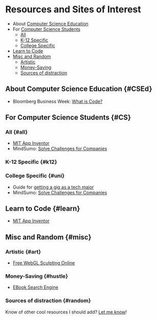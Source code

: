 # Resources and Sites of Interest
- About [Computer Science Education](#CSEd)
- For [Computer Science Students](#CS)
	- [All](#all)
	- [K-12 Specific](#k12)
	- [College Specific](#uni)
- [Learn to Code](#learn)
- [Misc and Random](#misc)
	- [Artistic](#art)
	- [Money-Saving](#hustle)
	- [Sources of distraction](#random)

## About Computer Science Education {#CSEd}
- Bloomberg Business Week: [What is Code?](https://www.bloomberg.com/graphics/2015-paul-ford-what-is-code/)

## For Computer Science Students {#CS}

### All {#all}
- [MIT App Inventor](http://appinventor.mit.edu/explore/)
- MindSumo: [Solve Challenges for Companies](https://www.mindsumo.com/challenges/)

### K-12 Specific {#k12}

### College Specific {#uni}
- Guide for [getting a gig as a tech major](https://github.com/cassidoo/getting-a-gig)
- MindSumo: [Solve Challenges for Companies](https://www.mindsumo.com/challenges/)

## Learn to Code {#learn}
- [MIT App Inventor](http://appinventor.mit.edu/explore/)

## Misc and Random {#misc}

### Artistic {#art}
- [Free WebGL Sculpting Online](http://stephaneginier.com/sculptgl/)

### Money-Saving {#hustle}
- [EBook Search Engine](https://cse.google.com/cse/home?cx=000661023013169144559:a1-kkiboeco)

### Sources of distraction {#random}

Know of other cool resources I should add? [Let me know](/contact)!